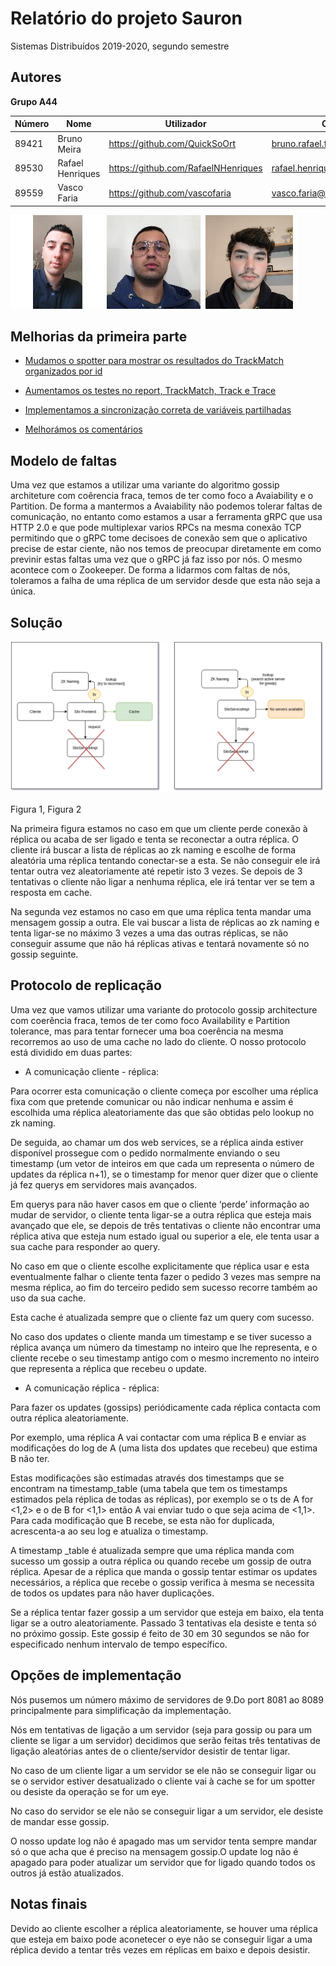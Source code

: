 # Relatório do projeto Sauron

Sistemas Distribuídos 2019-2020, segundo semestre


## Autores

**Grupo A44**


| Número | Nome              | Utilizador                           | Correio eletrónico                                  |
| -------|-------------------|--------------------------------------| ----------------------------------------------------|
| 89421  | Bruno Meira       | <https://github.com/QuickSoOrt>      | <bruno.rafael.faria.meira@tecnico.ulisboa.pt>       |
| 89530  | Rafael Henriques  | <https://github.com/RafaelNHenriques>| <rafael.henriques@tecnico.ulisboa.pt>               |
| 89559  | Vasco Faria       | <https://github.com/vascofaria>      | <vasco.faria@tecnico.ulisboa.pt>                    |

![Bruno](bruno.png) ![Rafael](Rafael.jpg) ![Vasco](Vasco.png)


## Melhorias da primeira parte

- [Mudamos o spotter para mostrar os resultados do TrackMatch organizados por id](https://github.com/tecnico-distsys/A44-Sauron/commit/b3e1788b9da3430bed82edaa3a0df8c196fdda41)

- [Aumentamos os testes no report, TrackMatch, Track e Trace](https://github.com/tecnico-distsys/A44-Sauron/commit/b3e1788b9da3430bed82edaa3a0df8c196fdda41)

- [Implementamos a sincronização correta de variáveis partilhadas](https://github.com/tecnico-distsys/A44-Sauron/commit/9c36c2a457fcc54d7433d6e9346362733adb5a94)

- [Melhorámos os comentários](https://github.com/tecnico-distsys/A44-Sauron/commit/36a25bd916bd6192b95fd077f1b7adf394f5478f)


## Modelo de faltas

Uma vez que estamos a utilizar uma variante do algoritmo gossip architeture com coêrencia fraca, temos de ter como foco a Avaiability e o Partition.
De forma a mantermos a Avaiability não podemos tolerar faltas de comunicação, no entanto como estamos a usar a ferramenta gRPC que usa HTTP 2.0 e que pode multiplexar varios RPCs na mesma conexão TCP permitindo que o gRPC tome decisoes de conexão sem que o aplicativo precise de estar ciente, não nos temos de preocupar diretamente em como previnir estas faltas uma vez que o gRPC já faz isso por nós. O mesmo acontece com o Zookeeper.
De forma a lidarmos com faltas de nós, toleramos a falha de uma réplica de um servidor desde que esta não seja a única.


## Solução

![Solution](Solution.png)

Figura 1, Figura 2

Na primeira figura estamos no caso em que um cliente perde conexão à réplica ou acaba de ser ligado e tenta se reconectar a outra réplica. O cliente irá buscar a lista de réplicas ao zk naming e escolhe de forma aleatória uma réplica tentando conectar-se a esta. Se não conseguir ele irá tentar outra vez aleatoriamente até repetir isto 3 vezes. Se depois de 3 tentativas o cliente não ligar a nenhuma réplica, ele irá tentar ver se tem a resposta em cache.

Na segunda vez estamos no caso em que uma réplica tenta mandar uma mensagem gossip a outra. Ele vai buscar a lista de réplicas ao zk naming e tenta ligar-se no máximo 3 vezes a uma das outras réplicas, se não conseguir assume que não há réplicas ativas e tentará novamente só no gossip seguinte.

## Protocolo de replicação

Uma vez que vamos utilizar uma variante do protocolo gossip architecture com coerência fraca, temos de ter como foco Availability e Partition tolerance, mas para tentar fornecer uma boa coerência na mesma recorremos ao uso de uma cache no lado do cliente. O nosso protocolo está dividido em duas partes:

- A comunicação cliente - réplica:

Para ocorrer esta comunicação o cliente começa por escolher uma réplica fixa com que  pretende comunicar ou não indicar nenhuma e assim é escolhida uma réplica aleatoriamente das que são obtidas pelo lookup no zk naming.

De seguida, ao chamar um dos web services, se a réplica ainda estiver disponível prossegue com o pedido normalmente enviando o seu timestamp (um vetor de inteiros em que cada um representa o número de updates da réplica n+1), se o timestamp for menor quer dizer que o cliente já fez querys em servidores mais avançados.

Em querys para não haver casos em que o cliente ‘perde’ informação ao mudar de servidor, o cliente tenta ligar-se a outra réplica que esteja mais avançado que ele, se depois de três tentativas o cliente não encontrar uma réplica ativa que esteja num estado igual ou superior a ele, ele tenta usar a sua cache para responder ao query.

No caso em que o cliente escolhe explicitamente que réplica usar e esta eventualmente falhar o cliente tenta fazer o pedido 3 vezes mas sempre na mesma réplica, ao fim do terceiro pedido sem sucesso recorre também ao uso da sua cache.

Esta cache é atualizada sempre que o cliente faz um query com sucesso.

No caso dos updates o cliente manda um timestamp e se tiver sucesso a réplica avança um número da timestamp no inteiro que lhe representa, e o cliente recebe o seu timestamp antigo com o mesmo incremento no inteiro que representa a réplica que recebeu o update.

- A comunicação réplica - réplica: 

Para fazer os updates (gossips) periódicamente cada réplica contacta com outra réplica aleatoriamente.

Por exemplo, uma réplica A vai contactar com uma réplica B e enviar  as  modificações do log de A (uma lista dos updates que recebeu) que estima B não ter.

Estas modificações são estimadas através dos timestamps que se encontram na timestamp_table (uma tabela que tem os timestamps estimados pela réplica de todas as réplicas), por exemplo se o ts de A for <1,2> e o de B for <1,1> então A vai enviar tudo o que seja acima de <1,1>. Para cada modificação que B recebe, se esta não for duplicada, acrescenta-a ao seu log e atualiza o timestamp.

A timestamp _table é atualizada sempre que uma réplica manda com sucesso um gossip a outra réplica ou quando recebe um gossip de outra réplica.
Apesar de a réplica que manda o gossip tentar estimar os updates necessários, a réplica que recebe o gossip verifica à mesma se necessita de todos os updates para não haver duplicações.

Se a réplica tentar fazer gossip a um servidor que esteja em baixo, ela tenta ligar se a outro aleatoriamente. Passado 3 tentativas ela desiste e tenta só no próximo gossip. Este gossip é feito de 30 em 30 segundos se não for especificado nenhum intervalo de tempo específico.


## Opções de implementação

Nós pusemos um número máximo de servidores de 9.Do port 8081 ao 8089 principalmente para simplificação da implementação.

Nós em tentativas de ligação a um servidor (seja para gossip ou para um cliente se ligar a um servidor) decidimos que serão feitas três tentativas de ligação aleatórias antes de o cliente/servidor desistir de tentar ligar.

 No caso de um cliente ligar a um servidor se ele não se conseguir ligar ou se o servidor estiver desatualizado o cliente vai à cache se for um spotter ou desiste da operação se for um eye.

 No caso do servidor se ele não se conseguir ligar a um servidor, ele desiste de mandar esse gossip.

O nosso update log não é apagado mas um servidor tenta sempre mandar só o que acha que é preciso na mensagem gossip.O update log não é apagado para poder atualizar um servidor que for ligado quando todos os outros já estão atualizados.

## Notas finais
Devido ao cliente escolher a réplica aleatoriamente, se houver uma réplica que esteja em baixo pode aconetecer o eye não se conseguir ligar a uma réplica devido a tentar três vezes em réplicas em baixo e depois desistir.
